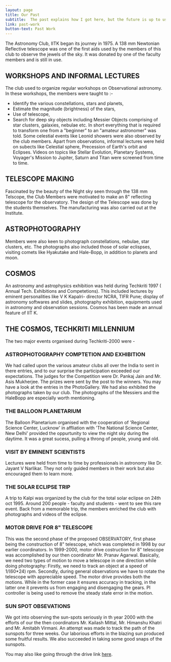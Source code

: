 ```yaml
---
layout: page
title: Our Past
subtitle:  The past explains how I got here, but the future is up to us.
link: past-work
button-text: Past Work
---
```


The Astronomy Club, IITK began its journey in 1975. A 138 mm Newtonian Reflective telescope was one of the first aids used by the members of this club to observe the jewels of the sky. It was donated by one of the faculty members and is still in use.

## WORKSHOPS AND INFORMAL LECTURES

The club used to organize regular workshops on Observational astronomy. In these workshops, the members were taught to :-
- Identify the various constellations, stars and planets,
- Estimate the magnitude (brightness) of the stars,
- Use of telescope,
- Search for deep sky objects including Messier Objects comprising of star clusters, galaxies, nebulae etc.
In short everything that is required to transform one from a "beginner" to an "amateur astronomer" was told. Some celestial events like Leonid showers were also observed by the club members.
Apart from observations, informal lectures were held on subects like Celestial sphere, Precession of Earth's orbit and Eclipses. Videos on topics like Stellar Evolution, Planetary Systems, Voyager's Mission to Jupiter, Saturn and Titan were screened from time to time.

## TELESCOPE MAKING

Fascinated by the beauty of the Night sky seen through the 138 mm Telscope, the Club Members were motivated to make an 8" reflecting telescope for the observatory. The design of the Telescope was done by the students themselves. The manufacturing was also carried out at the Institute.

## ASTROPHOTOGRAPHY

Members were also keen to photograph constellations, nebulae, star clusters, etc. The photographs also included those of solar eclispses, visiting comets like Hyakutake and Hale-Bopp, in addition to planets and moon.

## COSMOS
An astronomy and astrophysics exhibition was held during Techkriti 1997 ( Annual Tech. Exhibitions and Competetions). This included lectures by eminent personalities like V K Kapalri- director NCRA, TIFR Pune; display of astronomy softwares and slides, photography exhibition, equipments used in astronomy and observation sessions. Cosmos has been made an annual feature of IIT K.

## THE COSMOS, TECHKRITI MILLENNIUM

The two major events organised during Techkriti-2000 were -

### ASTROPHOTOGRAPHY COMPTETION AND EXHIBITION

We had called upon the various amateur clubs all over the India to sent in there entries, and to our surprise the participation exceeded our expectations. The judges for the Competition were Dr. Pankaj Jain and Mr. Asis Mukherjee. The prizes were sent by the post to the winners. You may have a look at the entries in the PhotoGallery.
We had also exhibited the photographs taken by our club. The photographs of the Messiers and the HaleBopp are especially worth mentioning.

### THE BALLOON PLANETARIUM

The Balloon Planetarium organised with the cooperation of 'Regional Science Center, Lucknow' in affliation with 'The National Science Center, New Delhi' provided the oppurtunity to view the night sky during the daytime. It was a great sucess, pulling a throng of people, young and old.


### VISIT BY EMINENT SCIENTISTS

Lectures were held from time to time by professionals in astronomy like Dr. Jayant V Narlikar. They not only guided members in their work but also encouraged them to learn more.


### THE SOLAR ECLIPSE TRIP

A trip to Kalpi was organized by the club for the total solar eclipse on 24th oct 1995. Around 200 people - faculty and students - went to see this rare event. Back from a memorable trip, the members enriched the club with photographs and videos of the eclipse.


### MOTOR DRIVE FOR 8" TELESCOPE

This was the second phase of the proposed OBSERVATORY, first phase being the construction of 8" telescope, which was completed in 1998 by our earlier coordinators. In 1999-2000, motor drive costruction for 8" telescope was accomplished by our then coordinator Mr. Pranav Agarwal. Basically, we need two types of motion to move a telescope in one direction while doing photography:
Firstly, we need to track an object at a speed of 1/(60*24) rpm. Secondly, during general observations we have to rotate the telescope with appreciable speed. The motor drive provides both the motions. While in the former case it ensures accuracy in tracking, in the latter one it prevents us from engaging and disengaging the gears. PI controller is being used to remove the steady state error in the motion.

### SUN SPOT OBSEVATIONS

We got into observing the sun-spots seriously in th year 2000 with the efforts of our the then coordinators Mr. Kailash Mittal, Mr. Himanshu Khatri and Mr. Amitabh Virmani. An attempt was made to track the path of the sunspots for three weeks. Our laborious efforts in the blazing sun produced some fruitful results. We also succeeded in taking some good snaps of the sunspots.

You may also like going through the drive link [here](https://drive.google.com/drive/folders/1F9RBzVQRmNh8LXwnyuCQbQQKqdYHSl69?usp=sharing).